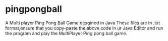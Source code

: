 # pingpongball
A Multi player Ping Pong Ball Game desgined in Java
These files are in .txt format,ensure that you copy-paste the above code in ur Java Editor and run the program and play the MultiPlayer Ping pong ball game.
